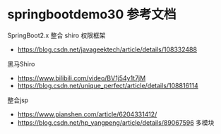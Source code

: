 # springbootdemo30 参考文档
SpringBoot2.x 整合 shiro 权限框架
- https://blog.csdn.net/javageektech/article/details/108332488

黑马Shiro
- https://www.bilibili.com/video/BV1j54y1t7jM
- https://blog.csdn.net/unique_perfect/article/details/108816114

整合jsp
- https://www.pianshen.com/article/6204331412/
- https://blog.csdn.net/hp_yangpeng/article/details/89067596 多模块